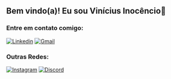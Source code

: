 ## Bem vindo(a)! Eu sou Vinícius Inocêncio🧙 


### Entre em contato comigo:
[![Linkedin](https://img.shields.io/badge/LinkedIn-0077B5?style=for-the-badge&logo=linkedin&logoColor=white)](https://www.linkedin.com/in/vinicius-inoc%C3%AAncio-6a34a8302/)
[![Gmail](https://img.shields.io/badge/Gmail-D14836?style=for-the-badge&logo=gmail&logoColor=white)](mailto:vinicius1silva61@gmail.com?subject=Olá&body=Gostaria%20de%20falar%20com%20você.)


### Outras Redes:
[![Instagram](https://img.shields.io/badge/Instagram-E4405F?style=for-the-badge&logo=instagram&logoColor=white)](#)
[![Discord](https://img.shields.io/badge/Discord-7289DA?style=for-the-badge&logo=discord&logoColor=white)](#)
